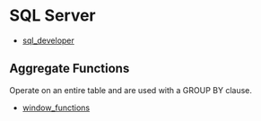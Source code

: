 # SQL Server

- [sql_developer](sql_developer)

## Aggregate Functions
Operate on an entire table and are used with a GROUP BY clause.

- [window_functions](window_functions.md)

